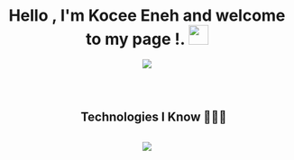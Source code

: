 <h1 align="center"><b>Hello , I'm Kocee Eneh and welcome to my page !. </b><img src="https://media.giphy.com/media/hvRJCLFzcasrR4ia7z/giphy.gif" width="35"></h1>

<p align="center">
  <a href="https://github.com/DenverCoder1/readme-typing-svg"><img src="https://readme-typing-svg.herokuapp.com?font=Architects+Daughter&color=01F9C6&size=30&center=true&vCenter=true&width=600&height=100&lines=Computer+Science+Student;CyberSecurity+DevSecOps;Fast+Learner+%26+Problem+Solver+Team+Player;Badminton+%26+Chess+Book+Lover"></a>
</p>


<br>
<div id="user-content-toc">
  <ul align="center">
    <summary><h2 style="display: inline-block">Technologies I Know 👩🏼‍💻</h2></summary>
  </ul>
</div>
<!--tech stack icons-->
<p align="center">
  <a href="https://skillicons.dev">
    <img src="https://skillicons.dev/icons?i=aws,bash,gcp,gitlab,git,docker,github,html,linux,kali,postman,py,vscode&perline=14" />
  </a>
</p>
